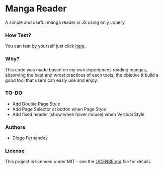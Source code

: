 # Manga Reader
A simple and useful manga reader in JS using only Jquery

### How Test?

You can test by yourself just click [here](https://dfop02.github.io/manga-reader/window.html).

### Why?

This code was made based on my own experiences reading mangas, absorving the best and wrost practices of each tools, the objetive it build a good tool that users can easly use and enjoy.

### TO-DO

- Add Double Page Style
- Add Page Selector at botton when Page Style
- Add fixed header (show when hover mouse) when Vertical Style

### Authors

* [Diogo Fernandes](https://github.com/dfop02)

### License

This project is licensed under MIT - see the [LICENSE.md](LICENSE.md) file for details
